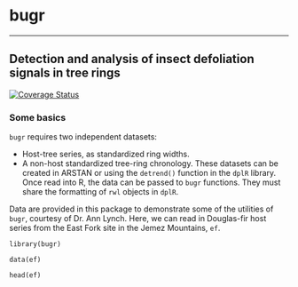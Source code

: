# **bugr**

------
Detection and analysis of insect defoliation signals in tree rings
------

[![Coverage Status](https://coveralls.io/repos/github/chguiterman/bugr/badge.svg?branch=master)](https://coveralls.io/github/chguiterman/bugr?branch=master)

### Some basics

`bugr` requires two independent datasets: 
* Host-tree series, as standardized ring widths. 
* A non-host standardized tree-ring chronology.
These datasets can be created in ARSTAN or using the `detrend()` function in the `dplR` library. Once read into R, the data can be passed to `bugr` functions. They must share the formatting of `rwl` objects in `dplR`.

Data are provided in this package to demonstrate some of the utilities of `bugr`, courtesy of Dr. Ann Lynch. 
Here, we can read in Douglas-fir host series from the East Fork site in the Jemez Mountains, `ef`.

```{r, eval = TRUE}
library(bugr)

data(ef)

head(ef)
```
